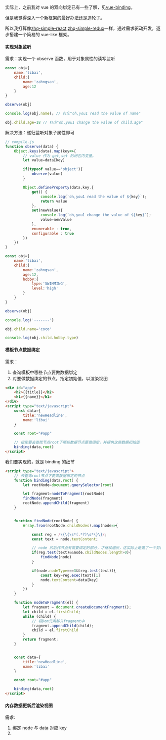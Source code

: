 实际上，之前我对 vue 的双向绑定已有一些了解，见[vue-binding](https://github.com/Hanqing1996/vue-binding)。

但是我觉得深入一个新框架的最好办法还是造轮子。

所以我打算像[zhq-simple-react](https://github.com/Hanqing1996/zhq-simple-react),[zhq-simple-redux](https://github.com/Hanqing1996/zhq-simple-redux)一样，通过需求驱动开发，逐步搭建一个简易的 vue-like 框架。

#### 实现对象监听
需求：实现一个 observe 函数，用于对象属性的读写监听
```js
const obj={
    name:'libai',
    child:{
        name:'zahngsan',
        age:12
    }
}

observe(obj)

console.log(obj.name); // 打印"oh,you1 read the value of name"

obj.child.age=18 // 打印"oh,you1 change the value of child.age"
```
解决方法：递归监听对象子属性即可
```js
// compile.js
function observe(data) {
    Object.keys(data).map(key=>{
        // value 作为 get,set 的闭包内变量。
        let value=data[key]

        if(typeof value=='object'){
            observe(value)
        }

        Object.defineProperty(data,key,{
            get() {
                console.log(`oh,you1 read the value of ${key}`);
                return value
            },
            set(newValue){
                console.log(`oh,you1 change the value of ${key}`);
                value=newValue
            },
            enumerable : true,
            configurable : true
        })
    })
}

const obj={
    name:'libai',
    child:{
        name:'zahngsan',
        age:12,
        hobby:{
            type:'SWIMMING',
            level:'high'
        }
    }
}

observe(obj)

console.log('-------')

obj.child.name='coco'

console.log(obj.child.hobby.type)
```

#### 模板节点数据绑定
需求：
1. 查询模板中哪些节点要做数据绑定
2. 对要做数据绑定的节点，指定初始值，以渲染视图
```html
<div id="app">
    <h2>{{title}}</h2>
    <h1>{{name}}</h1>
</div>
<script type="text/javascript">
    const data={
        title:'newHeadline',
        name:'libai'
    }

    const root="#app"

    // 指定要去查找节点root下哪些数据节点要做绑定，并提供这些数据初始值
    binding(data,root)
</script>
```
我们要实现的，就是 binding 的细节
```html
<script type="text/javascript">
    // 去查询root节点下要做数据绑定的节点
    function binding(data,root) {
        let rootNode=document.querySelector(root)

        let fragment=nodeToFragment(rootNode)
        findNode(fragment)
        rootNode.appendChild(fragment)
    }


    function findNode(rootNode) {
        Array.from(rootNode.childNodes).map(node=>{

            const reg = /\{\{\s*(.*?)\s*\}\}/;
            const text = node.textContent;

            // node 的后代节点有需要绑定的部分，才继续遍历，这实际上是做了一个剪枝
            if(reg.test(text)&&node.childNodes.length>0){
                findNode(node)
            }

            if(node.nodeType===3&&reg.test(text)){
                const key=reg.exec(text)[1]
                node.textContent=data[key]
            }
        })
    }

    function nodeToFragment(el) {
        let fragment = document.createDocumentFragment();
        let child = el.firstChild;
        while (child) {
            // 将Dom元素移入fragment中
            fragment.appendChild(child);
            child = el.firstChild
        }
        return fragment;
    }


    const data={
        title:'newHeadline',
        name:'libai'
    }

    const root="#app"

    binding(data,root)
</script>
```

#### 内存数据更新后渲染视图
需求:
1. 绑定 node 与 data 对应 key 
2. 










